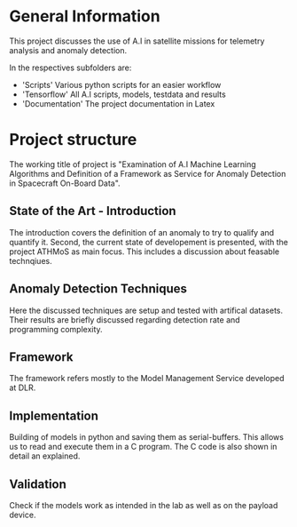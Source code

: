 # General Information

This project discusses the use of A.I in satellite missions for telemetry analysis and anomaly detection.

In the respectives subfolders are:
- 'Scripts' Various python scripts for an easier workflow
- 'Tensorflow' All A.I scripts, models, testdata and results
- 'Documentation' The project documentation in Latex

# Project structure

The working title of project is "Examination of A.I Machine Learning Algorithms and Definition of a Framework as Service for Anomaly Detection in Spacecraft On-Board Data".

## State of the Art - Introduction

The introduction covers the definition of an anomaly to try to qualify and quantify it. Second, the current state of developement is presented, with the project ATHMoS as main focus. This includes a discussion about feasable technqiues.

## Anomaly Detection Techniques

Here the discussed techniques are setup and tested with artifical datasets. Their results are briefly discussed regarding detection rate and programming complexity.

## Framework

The framework refers mostly to the Model Management Service developed at DLR.

## Implementation

Building of models in python and saving them as serial-buffers. This allows us to read and execute them in a C program. The C code is also shown in detail an explained.

## Validation

Check if the models work as intended in the lab as well as on the payload device.
